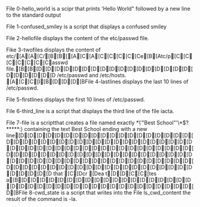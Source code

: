 File 0-hello_world is a scipr that prints 'Hello World" followed by a new line to the standard output

File 1-confused_smiley is a script that displays a confused smiley

File 2-hellofile displays the content of the etc/passwd file.

Fike 3-twofiles displays the content of etc/[A[A[C/[B[B[[A[C[A[C[C[C[C[Ce[B[Atc/p[C[C[C[C[C[C[Casswd file.[B[B[D[D[D[D[D[D[D[D[D[D[D[D[D[D[D[D[D[D[D[D[D[D[D /etc/passwd and /etc/hosts.
[A[C[C[l[B[D[D[D[BFile 4-lastlines displays the last 10 lines of /etc/passwd.

File 5-firstlines displays the first 10 lines of /etc/passwd.

File 6-third_line is a script that displays the third line of the file iacta.

File 7-file is a scriptthat creates a file named exactly \*\\'"Best School"\'\\*$\?\*\*\*\*\*:) containing the text Best School ending with a new line[D[D[D[D[D[D[D[D[D[D[D[D[D[D[D[D[D[D[D[D[D[D[D[D[D[D[D[D[D[D[D[D[D[D[D[D[D[D[D[D[D[D[D[D[D[D[D[D[D[D[D[D[D[D[D[D[D[D[D[D[D[D[D[D[D[D[D[D[D[D[D[D[D[D[D[D[D[D[D[D[D[D[D[D[D[D[D[D[D[D[D[D[D[D[D[D[D[D[D[D[D[D[D[D[D[D[D[D[D[D[D[D[D[D[D[D[D[D[D[D[D[D[D[D[D[D[D that [C[Dcr [Dea t[D[D[C[C[tes a[B[D[D[D[D[D[D[D[D[D[D[D[D[D[D[D[D[D[D[D[D[D[D[D[D[D[D[D[D[D[D[D[D[D[D[D[D[D[D[D[D[BFile 8-cwd_state is a script that writes into the File ls_cwd_content the result of the command is -la.

